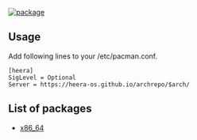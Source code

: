 [![package](https://github.com/heera-os/archrepo/actions/workflows/build.yml/badge.svg)](https://github.com/heera-os/archrepo/actions/workflows/build.yml)

## Usage

Add following lines to your /etc/pacman.conf.

```
[heera]
SigLevel = Optional
Server = https://heera-os.github.io/archrepo/$arch/
```

## List of packages

- [x86_64](https://github.com/heera-os/archrepo/tree/gh-pages/x86_64)
